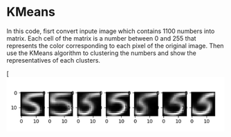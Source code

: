 # KMeans

In this code, fisrt convert inpute image which contains 1100 numbers into matrix. Each cell of the matrix is a number between 0 and 255 that represents the color corresponding to each pixel of the original image. Then use the KMeans algorithm to clustering the numbers and show the representatives of each clusters.

[![kmeans image](images/kmeans.png)
